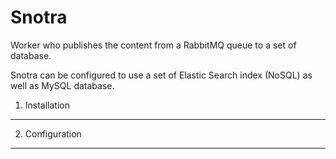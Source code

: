 Snotra
======

Worker who publishes the content from a RabbitMQ queue to a set of database.

Snotra can be configured to use a set of Elastic Search index (NoSQL) as well as MySQL database.

1) Installation
---------------


2) Configuration
----------------

